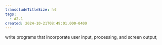 ```yaml
---
transcludeTitleSize: h4
tags:
  - A2.1
created: 2024-10-21T08:49:01.000-0400
---
```

write programs that incorporate user input, processing, and screen output;